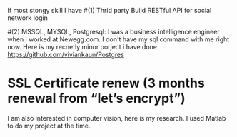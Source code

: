 
If most stongy skill I have 
#(1) Thrid party Build RESTful API for social network login 

#(2) MSSQL, MYSQL, Postgresql:
I was a business intelligence engineer when i worked at Newegg.com. I don't have my sql command  with me right now. 
Here is my recnetly minor porject i have done. 
https://github.com/viviankaun/Postgres
# SSL Certificate renew  (3 months renewal from “let’s encrypt”) 



I am also interested in computer vision, here is my research. I used Matlab to do my project at the time.


